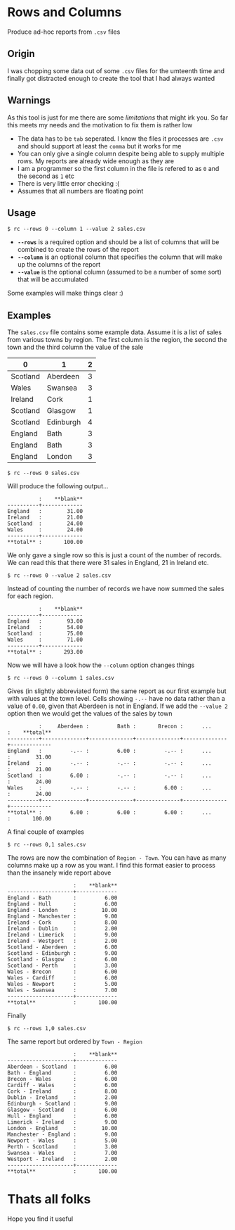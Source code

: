 # Rows and Columns

Produce ad-hoc reports from `.csv` files

## Origin

I was chopping some data out of some `.csv` files for the umteenth time and finally got distracted enough to create the tool that I had always wanted

## Warnings

As this tool is just for me there are some _limitations_ that might irk you. So far this meets my needs and the motivation to fix them is rather low

* The data has to be `tab` seperated. I know the files it processes are `.csv` and should support at least the `comma` but it works for me
* You can only give a single column despite being able to supply multiple rows. My reports are already wide enough as they are
* I am a programmer so the first column in the file is refered to as `0` and the second as `1` etc
* There is very little error checking :(
* Assumes that all numbers are floating point

## Usage

```shell
$ rc --rows 0 --column 1 --value 2 sales.csv
```

* **`--rows`** is a required option and should be a list of columns that will be combined to create the rows of the report
* **`--column`** is an optional column that specifies the column that will make up the columns of the report
* **`--value`** is the optional column (assumed to be a number of some sort) that will be accumulated

Some examples will make things clear :)

## Examples

The `sales.csv` file contains some example data. Assume it is a list of sales from various towns by region. The first column is the region, the second the town and the third column the value of the sale

|0|1|2|
|---|---|---|
|Scotland|Aberdeen|3|
|Wales|Swansea|3|
|Ireland|Cork|1|
|Scotland|Glasgow|1|
|Scotland|Edinburgh|4|
|England|Bath|3|
|England|Bath|3|
|England|London|3|

```shell
$ rc --rows 0 sales.csv
```

Will produce the following output...

```
          :    **blank**
----------+-------------
England   :        31.00
Ireland   :        21.00
Scotland  :        24.00
Wales     :        24.00
----------+-------------
**total** :       100.00
```

We only gave a single row so this is just a count of the number of records. We can read this that there were 31 sales in England, 21 in Ireland etc.

```shell
$ rc --rows 0 --value 2 sales.csv
```

Instead of counting the number of records we have now summed the sales for each region.

```
          :    **blank**
----------+-------------
England   :        93.00
Ireland   :        54.00
Scotland  :        75.00
Wales     :        71.00
----------+-------------
**total** :       293.00
```

Now we will have a look how the `--column` option changes things

```shell
$ rc --rows 0 --column 1 sales.csv
```

Gives (in slightly abbreviated form) the same report as our first example but with values at the town level. Cells showing `-.--` have no data rather than a value of `0.00`, given that Aberdeen is not in England. If we add the `--value 2` option then we would get the values of the sales by town

```
          :     Aberdeen :         Bath :       Brecon :      ...     :    **total**
----------+--------------+--------------+--------------+--------------+-------------
England   :         -.-- :         6.00 :         -.-- :      ...     :        31.00
Ireland   :         -.-- :         -.-- :         -.-- :      ...     :        21.00
Scotland  :         6.00 :         -.-- :         -.-- :      ...     :        24.00
Wales     :         -.-- :         -.-- :         6.00 :      ...     :        24.00
----------+--------------+--------------+--------------+--------------+-------------
**total** :         6.00 :         6.00 :         6.00 :      ...     :       100.00
```

A final couple of examples

```shell
$ rc --rows 0,1 sales.csv
```

The rows are now the combination of `Region - Town`. You can have as many columns make up a row as you want. I find this format easier to process than the insanely wide report above

```
                     :    **blank**
---------------------+-------------
England - Bath       :         6.00
England - Hull       :         6.00
England - London     :        10.00
England - Manchester :         9.00
Ireland - Cork       :         8.00
Ireland - Dublin     :         2.00
Ireland - Limerick   :         9.00
Ireland - Westport   :         2.00
Scotland - Aberdeen  :         6.00
Scotland - Edinburgh :         9.00
Scotland - Glasgow   :         6.00
Scotland - Perth     :         3.00
Wales - Brecon       :         6.00
Wales - Cardiff      :         6.00
Wales - Newport      :         5.00
Wales - Swansea      :         7.00
---------------------+-------------
**total**            :       100.00
```

Finally

```shell
$ rc --rows 1,0 sales.csv
```

The same report but ordered by `Town - Region`

```
                     :    **blank**
---------------------+-------------
Aberdeen - Scotland  :         6.00
Bath - England       :         6.00
Brecon - Wales       :         6.00
Cardiff - Wales      :         6.00
Cork - Ireland       :         8.00
Dublin - Ireland     :         2.00
Edinburgh - Scotland :         9.00
Glasgow - Scotland   :         6.00
Hull - England       :         6.00
Limerick - Ireland   :         9.00
London - England     :        10.00
Manchester - England :         9.00
Newport - Wales      :         5.00
Perth - Scotland     :         3.00
Swansea - Wales      :         7.00
Westport - Ireland   :         2.00
---------------------+-------------
**total**            :       100.00
```

# Thats all folks

Hope you find it useful
